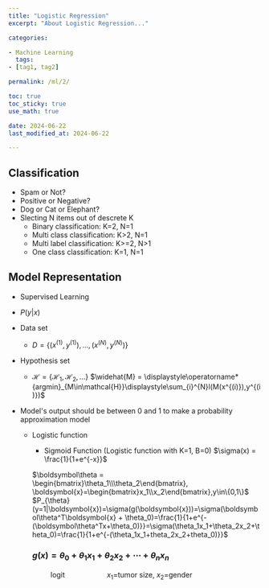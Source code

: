 ```yaml
---
title: "Logistic Regression"
excerpt: "About Logistic Regression..."

categories:

- Machine Learning
  tags:
- [tag1, tag2]

permalink: /ml/2/

toc: true
toc_sticky: true
use_math: true

date: 2024-06-22
last_modified_at: 2024-06-22

---
```


## Classification

- Spam or Not?
- Positive or Negative?
- Dog or Cat or Elephant?
- Slecting N items out of descrete K
  - Binary classification: K=2, N=1
  - Multi class classification: K>2, N=1
  - Multi label classification: K>=2, N>1
  - One class classification: K=1, N=1

## Model Representation

- Supervised Learning
- $P(y|x)$
- Data set
  - $D = \{(x^{(1)}, y^{(1)}), ..., (x^{(N)}, y^{(N)})\}$
- Hypothesis set

  - $\mathcal{H} = \{\mathcal{H}_1, \mathcal{H}_2, ...\}$
    $\widehat{M} = \displaystyle\operatorname*{argmin}_{M\in\mathcal{H}}\displaystyle\sum_{i}^{N}l(M(x^{(i)}),y^{(i)})$

- Model's output should be between 0 and 1 to make a probability approximation model

  - Logistic function

    - Sigmoid Function (Logistic function with K=1, B=0)
      $\sigma(x) = \frac{1}{1+e^{-x}}$
      <br/>

    $\boldsymbol\theta = \begin{bmatrix}\theta_1\\\theta_2\end{bmatrix}, \boldsymbol{x}=\begin{bmatrix}x_1\\x_2\end{bmatrix},y\in\{0,1\}$<br/>
    $P_{\theta}(y=1|\boldsymbol{x})=\sigma(g(\boldsymbol{x}))=\sigma(\boldsymbol\theta^T\boldsymbol{x} + \theta_0)=\frac{1}{1+e^{-(\boldsymbol\theta^Tx+\theta_0)}}=\sigma(\theta_1x_1+\theta_2x_2+\theta_0)=\frac{1}{1+e^{-(\theta_1x_1+theta_2x_2+theta_0)}}$<br/>

    ### $g(x) = \theta_0 + \theta_1x_1 + \theta_2x_2 + \cdots + \theta_nx_n$

&emsp;&emsp;&emsp;&emsp;&emsp;&emsp;logit&emsp;&emsp;&emsp;&emsp;&emsp;&emsp;$x_1=$tumor size, $x_2$=gender
